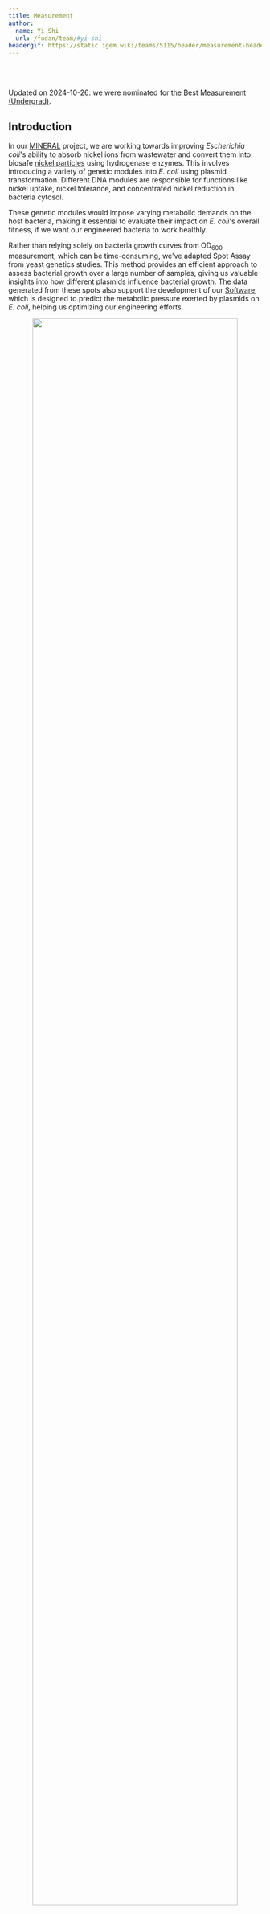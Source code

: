 ```yaml
---
title: Measurement
author:
  name: Yi Shi
  url: /fudan/team/#yi-shi
headergif: https://static.igem.wiki/teams/5115/header/measurement-header.gif
---
```


<br><br>

Updated on 2024-10-26: we were nominated for [the Best Measurement (Undergrad)](https://jamboree.igem.org/2024/results/special-prizes#Best%20Measurement).


## Introduction

In our [MINERAL](/fudan/description/) project, we are working towards improving *Escherichia coli*'s ability to absorb nickel ions from wastewater and convert them into biosafe [nickel particles](/fudan/description/#_3-nickel-microparticle-module) using hydrogenase enzymes. This involves introducing a variety of genetic modules into *E. coli* using plasmid transformation. Different DNA modules are responsible for functions like nickel uptake, nickel tolerance, and concentrated nickel reduction in bacteria cytosol.

These genetic modules would impose varying metabolic demands on the host bacteria, making it essential to evaluate their impact on *E. coli*'s overall fitness, if we want our engineered bacteria to work healthly.

Rather than relying solely on bacteria growth curves from OD<sub>600</sub> measurement, which can be time-consuming, we've adapted Spot Assay from yeast genetics studies. This method provides an efficient approach to assess bacterial growth over a large number of samples, giving us valuable insights into how different plasmids influence bacterial growth. [The data](https://static.igem.wiki/teams/5115/measurement-sy/spot-assay-data.csv) generated from these spots also support the development of our [Software](/fudan/software/), which is designed to predict the metabolic pressure exerted by plasmids on *E. coli*, helping us optimizing our engineering efforts.

<div style="text-align: center;" id="fig-00">
    <img src="https://static.igem.wiki/teams/5115/measurement-sy/spot-essay.png" style='width:90%'>
    <div>
        <span style="color:gray">Figure 1: Baseline Growth of <em>E. coli</em> in Spot Assay.<br>
          <small>
            Indicated plasmids (listed in <a href="#tab1">Table 1</a>) were used to transform bacteria BL21AI. Single colony was picked from the transformants, and grow in liquid LB with 25 μg/ml Kan, until OD<sub>600</sub> reach 0.6. Normalized liquid bacteria culture was used for Spot Assay, with a serial dilutions as indicated. Various growth condition suggests different plasmid burdens, likely due to the leaky expression.</small>
        </span>
        <br><br>
    </div>
   <br><br>
</div>

To achieve well controlled expression and minimize leakage that could hinder bacteria growth, we chose *E. coli* strain BL21AI, which is an *E. coli* B/r strain and does not contain the *lon* protease. It is also deficient in the outer membrane protease, OmpT. The lacking both reduces degradation of heterologous proteins expressed in this strain, suitable for testing plasmid burden. The strain BL21AI carries a chromosomal insertion of a cassette containing the T7 RNA polymerase[^4] gene in the *araB* locus[^5], allowing expression of T7 RNAP to be regulated by the araBAD promoter. To test a plasmid's burden, we induced with both 0.2% L-arabinose and 1 mM IPTG. This induction strategy allows for optimal conditions for expressing our target proteins, thus testing plasmid burden. However, some plasmids still leaks in BL21AI, causing visible growth defect without induction (Figure 1).


## Spot Assay Overview

### Key Characteristics and Functionality

The Spot Assay, traditionally used in yeast genetics research, is a widely adopted technique for assessing cell growth and viability under experimental conditions. This method is particularly valuable for comparing how different genetic modifications, such as plasmid transformations, genetic deleteions or mutations, affect microbial growth in a controlled and high-throughput manner[^1]. In our project, where *E. coli* is engineered to absorb and convert nickel ions, the Spot Assay serves as an essential tool to evaluate how these transformations impact bacterial fitness.

#### Applicability and Advantages

In a Spot Assay, dilutions of bacterial culture are spotted onto agar plates, without or with inductants, and incubated for colony formation[^2]. The number and size of colonies reveal how different plasmids influence *E. coli* growth.

This method offers several advantages:
* it requires minimal materials, provides rapid results (with evaluations possible within 24 hours)
* it allows for simultaneously testing of multiple plasmids or a same plasmids into multiple strains
* it is very sensitive, making it ideal for detecting subtle growth differences, enabling efficient assessment of plasmid-induced metabolic changes[^3]
* it is internally control, as the same starting culture being plot onto different plates with different conditions

To be specific, our measurement process is designed with rigorous internal controls, ensuring consistency across all experimental conditions. We use the same starting culture for each plate, plotting it onto different plates with varying conditions, including negative controls without induction and positive controls with well-characterized plasmids to validate the accuracy of our results. This approach allows for direct comparison of growth patterns under distinct environmental influences while maintaining a controlled baseline. These controls ensure precise calibration, reliable interpretation, and reproducibility of our findings. By utilizing Spot Assays, we can systematically assess the metabolic burden imposed by different plasmid combinations on *E. coli*, ensuring that the introduced plasmids do not compromise overall cellular performance under varying conditions.


## Spot Assay Protocol

### Step 1: Start a bacterial culture

Inoculate a single colony of *E. coli* BL21(AI) containing the plasmid of interest in 3 mL of LB broth supplemented with the appropriate antibiotic. Shake at 220 rpm, 37°C overnight. To compare clonal variation, multiple colonies could be started from the same plate.

### Step 2: Normalize the liquid cultures

After growth, measure the optical density (OD<sub>600</sub>) of all samples using a spectrophotometer. Normalize the cultures to an OD<sub>600</sub> of 0.6 by diluting with antibiotic containing fresh LB broth.

Do not put the culture into 4 degree. Do not over-grow. Ideally, collecting all samples before OD<sub>600</sub> of 0.8.

### Step 3: Series Dilution

1. Transfer 20 µL of the normalized culture to row A of a 96-well plate
2. Fill the wells in rows A-E with 180 µL of LB broth using a multichannel pipette
3. Conduct a 1:10 serial dilution by transferring 20 µL of culture from each well in row A to the corresponding well in row B. Mix well and repeat this process down to row E, results a series dilution to 1:10<sup>5</sup>.

### Step 4: Spotting and Incubation

1. Sterilize the spotter by submerging it in ethanol and briefly flaming it after each transfer. Ensure the spotter has cooled down adequately after flaming before making the next spot.
2. Immediately transfer equal volumes (typically 5 µL) of diluted culture from each well using a 48-prong spotter(frogger) onto prewarmed dry agar plates containing selective media, in [our case](/fudan/software/) without or with 0.2% L-arabinose and 1 mM IPTG. Dry plates absorb liquid quickly, which is critical to form spots with clear outlines. Do not use plates with any visible liquid on the spotting surface.
3. Incubate the agar plates at 37°C for 12 hours. Various length of incubation could be chosen, e.g. when studying growth trend.

### Step 5: Imaging and Analysis

1. Capture high-quality images of the plates post-incubation with consistent lighting and focus. The plates could be put back to 37°C for extended incubation followed with imaging, if needed.
2. By observing the spot growth of an appropriate dilution (typically 1:10<sup>3</sup>), clear growth difference indicates that plasmid burden on bacteria is quite different.
3. For quantification, open the gray images in [ImageJ](https://imagej.net/ij/) and use the circular selection tool to outline the smallest spot, not colony within the spotted area, in the chosen dilution, excluding the background. Do not use a dilution most spots are fully covered by bacteria. It would be very helpful to store the selection into ImageJ's [ROI Manager](https://imagej.net/ij/docs/menus/analyze.html) window.
4. Measure the gray value in five different plate locations (corners and center) using the circular selection, then click "Analyze" and "Measure" to obtain the mean values, using their mean as the background value.
5. Using the same circular selection, measure the gray value of each spot in the chosen dilution and record these values in an Excel spreadsheet.
6. Subtract the mean background value from each of the gray values of the spots measured.
7. Repeat this process for all plates. The resulting values will reflect the growth levels of each biological replicate, including the control. In our case, spots on not-induced plates are baseline for each plasmid, and we use baseline of plasmids just expressing fluorescent proteins [(#0, #1, #19, #25)](#tab1) as our control.
8. Calculate the mean and standard deviation of the relative growth values obtained from the previous step for three or more replicates. These mean values could be used further to cacluate plasmid burden (induced divided by non-induced), *etc*.

**Special Tips on Spotting**

To ensure reproducibility by others, please pay special attention to the spotter's use:
* When transferring samples, confirm that each prong captures an equal-sized bacteria liquid droplet, and use a steady, vertical motion when move
* Make sure that all samples are normalized to the same initial  OD<sub>600</sub> to ensure accurate comparisons across conditions
* Finally, when selecting areas for measurement in ImageJ, be mindful of the size of the selection; it should encompass the entire spot while excluding background to avoid skewing the gray value readings.


## Data for our Software

To generate data for our [Software](/fudan/software/), we utilized a structured approach to investigate the impact of various plasmids on bacterial growth. We chose the plasmids listed below.

<div style="text-align: center;">
   <p id="tab1"><span>Table 1: Parts for the plasmid burden investigation</span></p>
</div>

| No.  | Parts    | Part Name     | Resistance |
| ---- | :------- | ------------- |----------- |
| #0   | BBa_K4162001 | stayGold; <em>#0 and #1 in two differnt plasmid backbones</em> | Amp |
| #1   | BBa_K4162001 | stayGold = (n2)oxStayGold(c4)v2.0                     | Kan |
| #2   | BBa_K4162009 | ribozyme + B0_RBS + crtE                              | Kan |
| #3   | BBa_K4162010 | ribozyme + T7_RBS + crtE                              | Kan |
| #4   | BBa_K4162011 | ribozyme + J6_RBS + crtE                              | Kan |
| #5   | BBa_K4162012 | ribozyme + B0_RBS + crtB                              | Kan |
| #6   | BBa_K4162013 | ribozyme + T7_RBS + crtB                              | Kan |
| #7   | BBa_K4162014 | ribozyme + J6_RBS + crtB                              | Kan |
| #8   | BBa_K4162016 | ribozyme + T7_RBS + crtI                              | Kan |
| #9   | BBa_K4162019 | ribozyme + T7_RBS + crtY                              | Kan |
| #10  | BBa_K4162022 | ribozyme + T7_RBS + BCMO                              | Amp |
| #11  | BBa_K4162023 | ribozyme + T7_RBS + ybbO                              | Amp |
| #12  | BBa_K4162101 | ribozyme+RBS+CDS module: crtIY                        | Kan |
| #13  | BBa_K4162103 | ribozyme+RBS+CDS module: crtBE                        | Kan |
| #14  | BBa_K4162106 | ribozyme+RBS+CDS module: crtIB                        | Kan |
| #15  | BBa_K4162107 | ribozyme+RBS+CDS module: crtEY                        | Kan |
| #16  | BBa_K4162108 | ribozyme+RBS+CDS module: crtEBI    | Kan |
| #17  | BBa_K4162112 | ribozyme+RBS+CDS module: crtIYB                       | Kan |
| #18  | BBa_K4162021 | ribozyme+RBS+CDS module: crtIYEB                      | Amp |
| #19  | BBa_K4765022 | mScarlet                                              | Kan |
| #20  | BBa_K4765111 | Twister P1 + T7_RBS + AnAFP + stem-loop               | Kan |
| #21  | BBa_K4765112 | Twister P1 + T7_RBS + SAHS 33020 +  stem-loop         | Kan |
| #22  | BBa_K4765113 | Twister P1 + T7_RBS + H. ex mtSSB +  stem-loop        | Amp |
| #23  | BBa_K4765117 | ribozyme connected: H. ex mtSSB + SAHS 33020         | Kan |
| #24  | BBa_K4765126 | ribozyme connected: H. ex mtSSB + SAHS 33020 + AnAFP | Amp |
| #25  | BBa_K4765022 | mScarlet; <em>an intended duplicated of #19</em> | Kan |
| #26  | BBa_K5115037 | TDP + AnAFP | Kan |

After [bacteria transformation](/fudan/experiments/#other-experimental-methods), we grow liquid culture and made series dilutions in 96-well plates. Next, we spot the same dilution onto two plates, one only contains antibotics, the other contains antibotics, 0.2% L-arabinose and 1 mM IPTG.

<div style="text-align: center;" id="fig2">
    <img src="https://static.igem.wiki/teams/5115/measurement-sy/spot-assay-figure.png" style="width:80%; height: auto;">
    <div>
        <span style="color: gray">Figure 2: Images of Spots from One Experiment, the Control on the Left and the Dual-Induced on the Right.<br>
          <small>These figure illustrates the growth patterns of bacteria spots, following serial dilutions. From left to right, the columns correspond to the initial culture, dilutions of 1:10, 1:100, 1:10<sup>3</sup>, 1:10<sup>4</sup>, and 1:10<sup>5</sup>. #16 and #16-2 were grew from two colonies on the same plate. We transformed plasmid number #19 on another day generating a second plate labeled as #25. Both #16 #16-2 and #19 #25 are biological replicates with slight difference. The edges of the plates can serve as a reference for image quality.</small>
         </span>
      <br><br>
    </div>
</div>

As the dilutions progress, a noticeable decrease in bacteria density is visiable, with the experimental group (dual-induced) displaying different growth characteristics compared to the control group, indicating the impact of plasmid expression on bacterial proliferation (plasmid burden for short).

Subsequently, after measuring the gray value of each group of colonies using [ImageJ](https://imagej.nih.gov/ij/), we quantitatively compare the growth rates of different plasmid-expressing strains, normalized to the best-performing strain shown in [Figure 2](#fig2).

<div style="text-align: center;" id="fig3">
    <img src="https://static.igem.wiki/teams/5115/measurement-sy/bacteria-growth.png" style="width:80%; height: auto;">
    <div>
      <span style="color: gray">Figure 3: Quantification of the Spots Shown in <a href='#fig2'>Figure 2</a>.<br>
         <small>This bar graph compares the growth rates of bacterial strains expressing various plasmids. The Relative <em>E. coli</em> growth was calculated by comparing the experimental group (dual-induced) to the control group and the average values of stayGold (plasmid number #1) and mScarlet (plasmid number #19) fluorescence proteins as a baseline, represented by different colors in the graph. Plasmid number #25 is the same plasmid as #19, but did another bacteria transformation on another day generating a second plate labeled as #25. We also picked two colonies from the same plate (number #16), and labeled the second as #16-2.</small>
         </span>
      <br><br>
    </div>
</div>

<br>

<div style="text-align: center;" id="fig4">
    <img src="https://static.igem.wiki/teams/5115/measurement-sy/standard-curve.png" style="width:66.7%; height: auto;">
    <div>
      <span style="color: gray">Figure 4: Calibration and Assessment.<br>
         <small>With this approach, assuming the series dilution was performed correctly, gray value of the spots (Y axis) could be plotted with the dilution (X axis, log scale) to assess the spotting quality, and to optimze growth condition. Using #1 spots on the left in <a href='#fig2'>Figure 2</a> as an example: an R^2 value of 0.86 provides a strong indication of the experiment's reliability. Although it is suggested to measure spots from only one dilution, obtaining consistent results from two adjacent, non-overgrown dilutions would enhance the user's confidence in the measurement.</small>
         </span>
      <br><br>
    </div>
</div>

<br>

## Previous Inspiring Methodologies in iGEM

In previous iGEM projects, several methods have provided valuable insights that inspire our approach, highlighting related concepts that informed our experimental design.

[Wageningen UR 2019](https://2019.igem.org/Team:Wageningen_UR) team assessed the inhibition of bacteriophage Lambda by dCas12a using a bacteriophage Spot Assay (their Figure 7). While their Spot Assay provided valuable insights, it had limitations in image clarity and lacking quantification, which could obscure subtle differences in growth. Inspired by their observations, we emphazed our approach on quantification and visual clarity of assay results, allowing for a more nuanced analysis of plasmid burden.

[Tartu TUIT 2019](https://2019.igem.org/Team:Tartu_TUIT/Results) team examined the effect of glucanase expression on cell wall integrity by testing cultures under hypo-osmotic stress and in the presence of DMSO. However, their method lacked precision, as the absence of [a metal spotter](https://biokimicroki.com/replica-plating-in-microbiology-animal-biotechnology/) led to uneven colony distributions, making it difficult to achieve consistent areas for analysis. This limitation resulted in qualitative rather than quantitative comparisons.

[ETH Zurich 2019](https://static.igem.org/mediawiki/2019/8/8d/T--ETH_Zurich--spot-plaque-assay-protocol.pdf) provided a [spot-plaque assay protocol](https://static.igem.org/mediawiki/2019/8/8d/T--ETH_Zurich--spot-plaque-assay-protocol.pdf), which outlines a systematic approach for assessing bacteriophage activity against bacterial cultures. While the protocol includes basic steps, it could benefit from detailed documentation to facilitate reproducibility. Furthermore, our experience suggests to ensure a standardized initial OD<sub>600</sub> is essential for reliable comparisons, which was missing in their protocol.

These prior studies have guided our improvements in methodology, particularly in quantification.

## Summary

The measurement approach described above should be easily repeated by others. We have clearly outlines each step, with special tips. We utilized this methodology to assess the growth stress on *E. coli* after introducing various plasmids, providing essential data to inform [Software](/fudan/software/) development aimed at optimizing genetic engieering.

The Spot Assay could be broadly applied across various research projects, including those investigating stress responses in different environmental conditions, antibiotic resistance, synthetic circuit efficiency, and metabolic engineering. By integrating appropriate controls to validate the measurement process and calibrate units, we ensured the reliability and reproducibility of our results.


## References

[^1]: Petropavlovskiy, A. A., Tauro, M. G., Lajoie, P., & Duennwald, M. L. (2020). A Quantitative Imaging-Based Protocol for Yeast Growth and Survival on Agar Plates. *STAR protocols*, *1*(3), 100182. https://doi.org/10.1016/j.xpro.2020.100182
[^2]: Sahu, S. R., Utkalaja, B. G., Patel, S. K., & Acharya, N. (2023). Spot Assay and Colony Forming Unit (CFU) Analyses-based sensitivity test for *Candida albicans* and *Saccharomyces cerevisiae*. *Bio-protocol*, *13*(21), e4872. https://doi.org/10.21769/BioProtoc.4872
[^3]: Petropavlovskiy, A. A., Tauro, M. G., Lajoie, P., & Duennwald, M. L. (2020). A Quantitative Imaging-Based Protocol for Yeast Growth and Survival on Agar Plates. *STAR protocols*, *1*(3), 100182. https://doi.org/10.1016/j.xpro.2020.100182
[^4]: Studier, F. W., and Moffatt, B. A. (1986). Use of Bacteriophage T7 RNA Polymerase to Direct Selective High-Level Expression of Cloned Genes. *J. Mol. Biol*. *189*, 113-130. [https://doi.org/10.1016/0022-2836(86)90385-2](https://doi.org/10.1016/0022-2836(86)90385-2)
[^5]: Ogden, S., Haggerty, D., Stoner, C. M., Kolodrubetz, D., and Schleif, R. (1980). The Escherichia coli L-Arabinose Operon: Binding Sites of the Regulatory Proteins and a Mechanism of Positive and Negative Regulation. *Proc. Natl. Acad. Sci. USA*, *77*, 3346-3350. [https://doi.org/10.1073/pnas.77.6.3346](https://doi.org/10.1073/pnas.77.6.3346)
